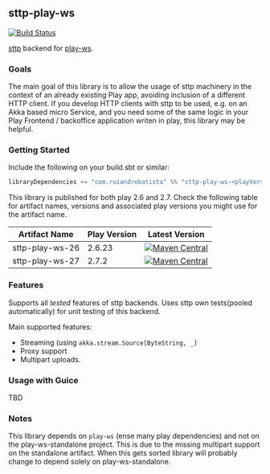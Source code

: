 ## sttp-play-ws ##

[![Build Status](https://travis-ci.org/ragb/sttp-play-ws.svg?branch=master)](https://travis-ci.org/ragb/sttp-play-ws)

[sttp][sttp] backend for [play-ws][playws].

### Goals ###

The main goal of this library is to allow the usage of sttp machinery in the context of an already existing Play app, avoiding inclusion of a different HTTP client.
If you develop HTTP clients with sttp to be used, e.g. on an Akka based micro Service, and you need some of the same logic in your Play Frontend / backoffice application writen in play, this library may be helpful.


### Getting Started ###
 
Include the following on your build.sbt or similar:
 
 
```scala
libraryDependencies += "com.ruiandrebatista" %% "sttp-play-ws-<playVersion>" % "<latest>"
```

This library is published for both play 2.6 and 2.7.
Check the following table for artifact names, versions and associated play versions you might use for the artifact name.

| Artifact Name   | Play Version | Latest Version                                                                                                                                                                                                     |
|-----------------|--------------|--------------------------------------------------------------------------------------------------------------------------------------------------------------------------------------------------------------------|
| sttp-play-ws-26 | 2.6.23       | [![Maven Central](https://maven-badges.herokuapp.com/maven-central/com.ruiandrebatista/sttp-play-ws-26_2.11/badge.svg)](https://maven-badges.herokuapp.com/maven-central/com.ruiandrebatista/sttp-play-ws-26_2.12) |
| sttp-play-ws-27 | 2.7.2        |                                                                                                                                                                                                                    [![Maven Central](https://maven-badges.herokuapp.com/maven-central/com.ruiandrebatista/sttp-play-ws-27_2.11/badge.svg)](https://maven-badges.herokuapp.com/maven-central/com.ruiandrebatista/sttp-play-ws-27_2.12)|

### Features ###

Supports all *tested* features of sttp backends. Uses sttp own tests(pooled automatically) for unit testing of this backend.

Main supported features:

* Streaming (using `akka.stream.Source[ByteString, _]`
* Proxy support
* Multipart uploads.



### Usage with Guice ###

TBD


### Notes ###

This library depends on `play-ws` (ense many play dependencies) and not on the play-ws-standalone project. This is due to the missing multipart support on the standalone artifact.
When this gets sorted library will probably change to depend solely on play-ws-standalone.






[sttp]: https://github.com/softwaremill/sttp
[playws]: https://github.com/playframework/play-ws

